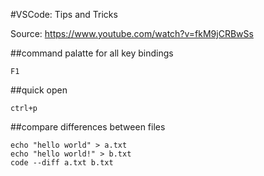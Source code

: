 #VSCode: Tips and Tricks

Source: https://www.youtube.com/watch?v=fkM9jCRBwSs

##command palatte for all key bindings

```F1``` 

##quick open

```ctrl+p```

##compare differences between files

```
echo "hello world" > a.txt
echo "hello world!" > b.txt
code --diff a.txt b.txt
```